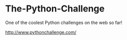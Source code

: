 # The-Python-Challenge
One of the coolest Python challenges on the web so far!

http://www.pythonchallenge.com/
